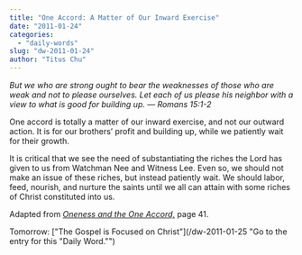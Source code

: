 ```yaml
---
title: "One Accord: A Matter of Our Inward Exercise"
date: "2011-01-24"
categories: 
  - "daily-words"
slug: "dw-2011-01-24"
author: "Titus Chu"
---
```


_But we who are strong ought to bear the weaknesses of those who are weak and not to please ourselves. Let each of us please his neighbor with a view to what is good for building up. — Romans 15:1-2_

One accord is totally a matter of our inward exercise, and not our outward action. It is for our brothers’ profit and building up, while we patiently wait for their growth.

It is critical that we see the need of substantiating the riches the Lord has given to us from Watchman Nee and Witness Lee. Even so, we should not make an issue of these riches, but instead patiently wait. We should labor, feed, nourish, and nurture the saints until we all can attain with some riches of Christ constituted into us.

Adapted from _[Oneness and the One Accord,](/book-oneness "Go to the listing for this book.")_ page 41.

Tomorrow: ["The Gospel is Focused on Christ"](/dw-2011-01-25 "Go to the entry for this "Daily Word."")
